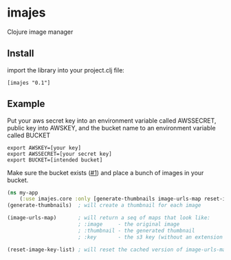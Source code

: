 # imajes

Clojure image manager

## Install

import the library into your project.clj file:

    [imajes "0.1"]

## Example

Put your aws secret key into an environment variable called AWSSECRET, public key into AWSKEY, and the bucket name to an environment variable called BUCKET
```shell
export AWSKEY=[your key]
export AWSSECRET=[your secret key]
export BUCKET=[intended bucket]
```

Make sure the bucket exists ([#1](https://github.com/pierrel/imajes/issues/1)) and place a bunch of images in your bucket.


```clojure
(ns my-app
    (:use imajes.core :only [generate-thumbnails image-urls-map reset-image-key-list]))
(generate-thumbnails)  ; will create a thumbnail for each image

(image-urls-map)       ; will return a seq of maps that look like:
                       ; :image     - the original image
                       ; :thumbnail - the generated thumbnail
                       ; :key       - the s3 key (without an extension separator, i.e. IMG_123JPG) 

(reset-image-key-list) ; will reset the cached version of image-urls-map
```